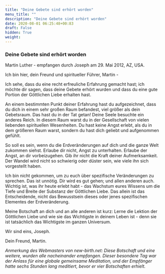 ```yaml
---
title: "Deine Gebete sind erhört worden"
menu_title: ""
description: "Deine Gebete sind erhört worden"
date: 2020-08-01 06:25:48+00:83
draft: False
hidden: True
weight:
---
```

### Deine Gebete sind erhört worden

Martin Luther - empfangen durch Joseph am 29. Mai 2012, AZ, USA.

Ich bin hier, dein Freund und spiritueller Führer, Martin -

Ich sehe, dass du eine recht erfreuliche Erfahrung gemacht hast; ich möchte dir sagen, dass deine Gebete erhört wurden und dass du eine gute Portion der Göttlichen Liebe erhalten hast.

An einem bestimmten Punkt deiner Erfahrung hast du aufgezeichnet, dass du dich in einem sehr großen Raum befandest, viel größer als dein Gebetsraum. Das hast du in der Tat getan! Deine Seele besuchte ein anderes Reich. In diesem Raum warst du in der Gesellschaft von vielen liebenden spirituellen Wesenheiten. Du hast keine Angst erlebt, als du in dem größeren Raum warst, sondern du hast dich geliebt und aufgenommen gefühlt.

So soll es sein, wenn du die Erdveränderungen auf dich und die ganze Welt zukommen siehst. Erlaube dir nicht, Angst zu unterhalten. Erlaube der Angst, an dir vorbeizugehen. Gib ihr nicht die Kraft deiner Aufmerksamkeit. Der Wandel wird nicht so schwierig oder düster sein, wie viele ihn sich vorgestellt haben.

Ich bin nicht gekommen, um zu euch über spezifische Veränderungen zu sprechen. Das ist unnötig. Dir wird es gut gehen; und allen anderen auch. Wichtig ist, was ihr heute erlebt habt - das Wachstum eures Wissens um die Tiefe und Breite der Substanz der Göttlichen Liebe. Das allein ist das Entscheidende, nicht das Bewusstsein dieses oder jenes spezifischen Elementes der Erdveränderung.

Meine Botschaft an dich und an alle anderen ist kurz: Lerne die Lektion der Göttlichen Liebe und wie sie das Wichtigste in deinem Leben ist - denn sie ist tatsächlich das Wichtigste im ganzen Universum.

Wir sind eins, Joseph.

Dein Freund, Martin.

*Anmerkung des Webmasters von new-birth.net: Diese Botschaft und eine weitere, wurden alle nacheinander empfangen. Dieser besondere Tag war der Anlass für eine globale gemeinsame Meditation, und der Empfänger hatte sechs Stunden lang meditiert, bevor er vier Botschaften erhielt.*
